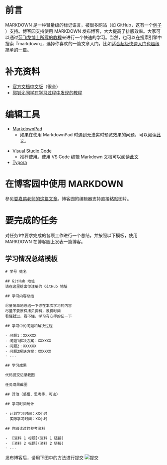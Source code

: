 # 前言

MARKDOWN 是一种轻量级的标记语言，被很多网站（如 GitHub，这有一个[例子](https://github.com/geekcompany/ResumeSample/blob/master/java.md) ）支持。博客园支持使用 MARKDOWN 发布博客，大大提高了排版效率。大家可以通过[范飞龙博士所写的教程](http://www.cnblogs.com/math/p/se-tools-001.html)来进行一个快速的学习。当然，也可以在搜索引擎中搜索『markdown』，选择你喜欢的一篇文章入门，比如[适合超级快速入门也超级简单的一篇](http://www.jianshu.com/p/1e402922ee32)。 

# 补充资料

- [官方文档中文版](http://wowubuntu.com/markdown/)（很全）
- [郭钊沁同学在学习过程中发现的教程](http://www.cnblogs.com/rossoneri/p/4446440.html)
 
# 编辑工具

 - [MarkdownPad](http://www.markdownpad.com/)
    - 如果在使用 MarkdownPad 时遇到无法实时预览效果的问题，可以阅读[此文](https://segmentfault.com/q/1010000002619210)。</p>
 - [Visual Studio Code](http://code.visualstudio.com/)
    - 推荐使用。使用 VS Code 编辑 Markdown 文档可以阅读[此文](https://code.visualstudio.com/Docs/languages/markdown)
 - [Typora](https://www.typora.io/) 
 
# 在博客园中使用 MARKDOWN

参见[娄嘉鹏老师的这篇文章](http://www.cnblogs.com/rocedu/p/5145864.html)。博客园的编辑器支持直接粘贴图片。

# 要完成的任务

对任务1中要求完成的各项工作进行一个总结，并按照以下模板，使用 MARKDOWN 在博客园上发表一篇博客。

## 学习情况总结模板
```
# 学号 姓名

## GitHub 地址
请在这里给出你注册的 GitHub 地址

## 学习内容总结

尽量简单地总结一下你在本次学习的内容
尽量不要原样拷贝资料，浪费时间
看懂就过，看不懂，学习有心得的记一下

## 学习中的问题和解决过程

- 问题1：XXXXXX
- 问题1解决方案：XXXXXX
- 问题2：XXXXXX
- 问题2解决方案：XXXXXX
- ...

## 学习成果

代码提交记录截图

任务成果截图

## 其他（感悟、思考等，可选）

## 学习时间统计

- 计划学习时间：XX小时
- 实际学习时间：XX小时

## 你阅读过的参考资料

-  [资料 1 标题](资料 1 链接) 
-  [资料 2 标题](资料 2 链接) 
- ...

```

发布博客后，请用下图中的方法进行提交
![提交](https://images2015.cnblogs.com/edu/836404/201702/836404-20170208123305994-1572410343.jpg)


